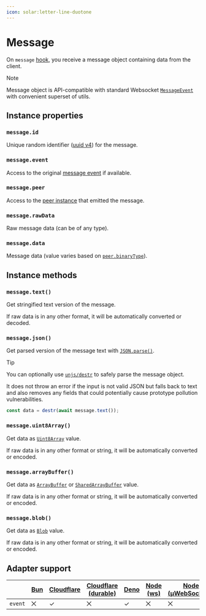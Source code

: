 ```yaml
---
icon: solar:letter-line-duotone
---
```


# Message

On `message` [hook](/guide/hooks), you receive a message object containing data from the client.

> [!NOTE]
> Message object is API-compatible with standard Websocket [`MessageEvent`](https://developer.mozilla.org/en-US/docs/Web/API/WebSocket/message_event) with convenient superset of utils.

## Instance properties

### `message.id`

Unique random identifier ([uuid v4](https://developer.mozilla.org/en-US/docs/Glossary/UUID)) for the message.

### `message.event`

Access to the original [message event](https://developer.mozilla.org/en-US/docs/Web/API/WebSocket/message_event) if available.

### `message.peer`

Access to the [peer instance](/guide/peer) that emitted the message.

### `message.rawData`

Raw message data (can be of any type).

### `message.data`

Message data (value varies based on [`peer.binaryType`](/guide/peer#peerbinarytype)).

## Instance methods

### `message.text()`

Get stringified text version of the message.

If raw data is in any other format, it will be automatically converted or decoded.

### `message.json()`

Get parsed version of the message text with [`JSON.parse()`](https://developer.mozilla.org/en-US/docs/Web/JavaScript/Reference/Global_Objects/JSON/parse).

> [!TIP]
> You can optionally use [`unjs/destr`](https://github.com/unjs/destr) to safely parse the message object.
>
> It does not throw an error if the input is not valid JSON but falls back to text and also removes any fields that could potentially cause prototype pollution vulnerabilities.
>
> ```ts
> const data = destr(await message.text());
> ```

### `message.uint8Array()`

Get data as [`Uint8Array`](https://developer.mozilla.org/en-US/docs/Web/JavaScript/Reference/Global_Objects/Uint8Array) value.

If raw data is in any other format or string, it will be automatically converted or encoded.

### `message.arrayBuffer()`

Get data as [`ArrayBuffer`](https://developer.mozilla.org/en-US/docs/Web/JavaScript/Reference/Global_Objects/ArrayBuffer) or [`SharedArrayBuffer`](https://developer.mozilla.org/en-US/docs/Web/JavaScript/Reference/Global_Objects/SharedArrayBuffer) value.

If raw data is in any other format or string, it will be automatically converted or encoded.

### `message.blob()`

Get data as [`Blob`](https://developer.mozilla.org/en-US/docs/Web/API/Blob) value.

If raw data is in any other format or string, it will be automatically converted or encoded.

## Adapter support

|         | [Bun][bun] | [Cloudflare][cfw] | [Cloudflare (durable)][cfd] | [Deno][deno] | [Node (ws)][nodews] | [Node (μWebSockets)][nodeuws] | [SSE][sse] |
| ------- | ---------- | ----------------- | --------------------------- | ------------ | ------------------- | ----------------------------- | ---------- |
| `event` | ⨉          | ✓                 | ⨉                           | ✓            | ⨉                   | ⨉                             | ⨉          |

[bun]: /adapters/bun
[cfw]: /adapters/cloudflare
[cfd]: /adapters/cloudflare#durable-objects
[deno]: /adapters/deno
[nodews]: /adapters/node
[nodeuws]: /adapters/node#uwebsockets
[sse]: adapters/sse
